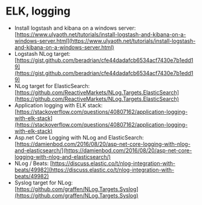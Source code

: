 # ELK, logging

* Install logstash and kibana on a windows server: [https://www.ulyaoth.net/tutorials/install-logstash-and-kibana-on-a-windows-server.html](https://www.ulyaoth.net/tutorials/install-logstash-and-kibana-on-a-windows-server.html)
* Logstash NLog target: [https://gist.github.com/beradrian/cfe44dadafcb6534acf7430e7b1edd19](https://gist.github.com/beradrian/cfe44dadafcb6534acf7430e7b1edd19)
* NLog target for ElasticSearch: [https://github.com/ReactiveMarkets/NLog.Targets.ElasticSearch](https://github.com/ReactiveMarkets/NLog.Targets.ElasticSearch)
* Application logging with ELK stack: [https://stackoverflow.com/questions/40807162/application-logging-with-elk-stack](https://stackoverflow.com/questions/40807162/application-logging-with-elk-stack)
* Asp.net Core Logging with NLog and ElasticSearch: [https://damienbod.com/2016/08/20/asp-net-core-logging-with-nlog-and-elasticsearch/](https://damienbod.com/2016/08/20/asp-net-core-logging-with-nlog-and-elasticsearch/) 
* NLog / Beats: [https://discuss.elastic.co/t/nlog-integration-with-beats/49982](https://discuss.elastic.co/t/nlog-integration-with-beats/49982)
* Syslog target for NLog: [https://github.com/graffen/NLog.Targets.Syslog](https://github.com/graffen/NLog.Targets.Syslog)